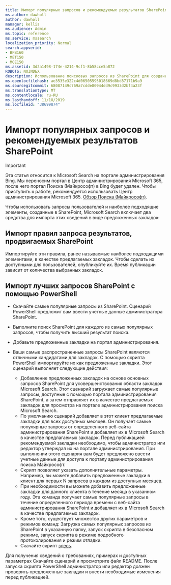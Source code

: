 ```yaml
---
title: Импорт популярных запросов и рекомендуемых результатов SharePoint
ms.author: dawholl
author: dawholl
manager: kellis
ms.audience: Admin
ms.topic: reference
ms.service: mssearch
localization_priority: Normal
search.appverid:
- BFB160
- MET150
- MOE150
ms.assetid: 3d2a1498-174e-4214-9cf1-8b58cce5a872
ROBOTS: NOINDEX
description: Использование поисковых запросов из SharePoint для создания результатов работы Microsoft Search
ms.openlocfilehash: ae3535e322c4d06505595018669d8bd87171b9a9
ms.sourcegitcommit: 68087149c769a7cdde80944dd9c9933d2bf4a23f
ms.translationtype: MT
ms.contentlocale: ru-RU
ms.lasthandoff: 11/18/2019
ms.locfileid: "38699874"
---
```

# <a name="import-sharepoint-promoted-results-and-top-queries"></a>Импорт популярных запросов и рекомендуемых результатов SharePoint

> [!IMPORTANT]
> Эта статья относится к Microsoft Search на портале администрирования Bing. Мы переносим портал в Центр администрирования Microsoft 365, после чего портал Поиска (Майкрософт) в Bing будет удален. Чтобы приступить к работе, рекомендуется использовать Центр администрирования Microsoft 365. [Обзор Поиска (Майкрософт)](overview-microsoft-search.md).
    
Чтобы использовать запросы пользователей и наиболее подходящие элементы, созданные в SharePoint, Microsoft Search включает два средства для импорта этих сведений в виде предложенных закладок: 
  
## <a name="import-sharepoint-promoted-result-query-rules"></a>Импорт правил запроса результатов, продвигаемых SharePoint

Импортируйте эти правила, ранее называемые наиболее подходящими элементами, в качестве предлагаемых закладок. Чтобы сделать их доступными для пользователей, опубликуйте их. Время публикации зависит от количества выбранных закладок.
  
## <a name="import-top-sharepoint-queries-using-powershell"></a>Импорт лучших запросов SharePoint с помощью PowerShell

- Скачайте самые популярные запросы из SharePoint. Сценарий PowerShell предложит вам ввести учетные данные администратора SharePoint.
    
- Выполните поиск SharePoint для каждого из самых популярных запросов, чтобы получить высший результат поиска.
    
- Добавьте предложенные закладки на портал администрирования.
    
- Ваши самые распространенные запросы SharePoint являются отличными кандидатами для закладок. С помощью скрипта PowerShell импортируйте их как предложенные закладки. Этот сценарий выполняет следующие действия:
    - Добавление предложенных закладок на основе основных запросов SharePoint для усовершенствования области закладок Microsoft Search. Этот сценарий загружает самые популярные запросы, доступные с помощью портала администрирования SharePoint, а затем отправляет их в качестве предлагаемых закладок для просмотра на портале администрирования поиска Microsoft Search.
    - По умолчанию сценарий добавляет в этот клиент предлагаемые закладки для всех доступных месяцев. Он получает самые популярные запросы от определенного веб-сайта администрирования SharePoint и добавляет их в Microsoft Search в качестве предлагаемых закладок. Перед публикацией рекомендуемой закладки необходимо, чтобы администратор или редактор утверждал их на портале администрирования. При выполнении этого сценария вам будет предложено ввести учетные данные для доступа к порталу администрирования поиска Майкрософт.
    - Скрипт позволяет указать дополнительные параметры. Например, вы можете добавить предложенные закладки в клиент для первых N запросов в каждом из доступных месяцев.
    - При необходимости вы можете добавить предложенные закладки для данного клиента в течение месяца в указанном году. Эта команда получает самые популярные запросы в течение определенного периода времени с веб-сайта администрирования SharePoint и добавляет их в Microsoft Search в качестве предлагаемых закладок.
    - Кроме того, существует множество других параметров и режимов команд: Загрузка самых популярных запросов из SharePoint в указанную папку, запуск скрипта в безопасном режиме, запуск скрипта в режиме подробного протоколирования и режим отладки.
    - Скачайте скрипт [здесь](https://www.bingforbusiness.com/distribution/SharepointTopQueryBookmarks.zip). 

Для получения сведений о требованиях, примерах и доступных параметрах Скачайте сценарий и просмотрите файл README. После запуска скрипта PowerShell администратор или редактор должен проверить предложенные закладки и внести необходимые изменения перед публикацией.